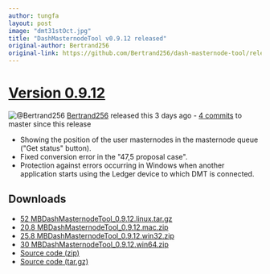 ```yaml
---
author: tungfa
layout: post
image: "dmt31stOct.jpg"
title: "DashMasternodeTool v0.9.12 released"
original-author: Bertrand256 
original-link: https://github.com/Bertrand256/dash-masternode-tool/releases/tag/v0.9.12
---
```


[Version 0.9.12](https://github.com/Bertrand256/dash-masternode-tool/releases/tag/v0.9.12)
==========================================================================================

![@Bertrand256](https://avatars2.githubusercontent.com/u/9880025?s=40&v=4) [Bertrand256](https://github.com/Bertrand256) released this 3 days ago - [4 commits](https://github.com/Bertrand256/dash-masternode-tool/compare/v0.9.12...master) to master since this release

-   Showing the position of the user masternodes in the masternode queue ("Get status" button).
-   Fixed conversion error in the "47,5 proposal case".
-   Protection against errors occurring in Windows when another application starts using the Ledger device to which DMT is connected.

Downloads
---------

-   [52 MBDashMasternodeTool_0.9.12.linux.tar.gz](https://github.com/Bertrand256/dash-masternode-tool/releases/download/v0.9.12/DashMasternodeTool_0.9.12.linux.tar.gz)
-   [20.8 MBDashMasternodeTool_0.9.12.mac.zip](https://github.com/Bertrand256/dash-masternode-tool/releases/download/v0.9.12/DashMasternodeTool_0.9.12.mac.zip)
-   [25.8 MBDashMasternodeTool_0.9.12.win32.zip](https://github.com/Bertrand256/dash-masternode-tool/releases/download/v0.9.12/DashMasternodeTool_0.9.12.win32.zip)
-   [30 MBDashMasternodeTool_0.9.12.win64.zip](https://github.com/Bertrand256/dash-masternode-tool/releases/download/v0.9.12/DashMasternodeTool_0.9.12.win64.zip)
-   [Source code (zip)](https://github.com/Bertrand256/dash-masternode-tool/archive/v0.9.12.zip)
-   [Source code (tar.gz)](https://github.com/Bertrand256/dash-masternode-tool/archive/v0.9.12.tar.gz)
